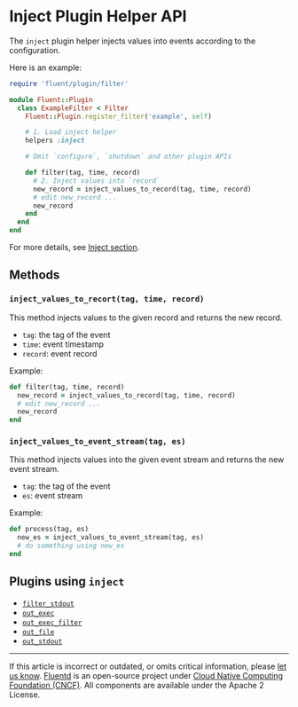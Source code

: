 # Inject Plugin Helper API

The `inject` plugin helper injects values into events according to the
configuration.

Here is an example:

```rb
require 'fluent/plugin/filter'

module Fluent::Plugin
  class ExampleFilter < Filter
    Fluent::Plugin.register_filter('example', self)

    # 1. Load inject helper
    helpers :inject

    # Omit `configure`, `shutdown` and other plugin APIs

    def filter(tag, time, record)
      # 2. Inject values into `record`
      new_record = inject_values_to_record(tag, time, record)
      # edit new_record ...
      new_record
    end
  end
end
```

For more details, see [Inject section](/configuration/inject-section.md).


## Methods


### `inject_values_to_recort(tag, time, record)`

This method injects values to the given record and returns the new record.

-   `tag`: the tag of the event
-   `time`: event timestamp
-   `record`: event record

Example:

```rb
def filter(tag, time, record)
  new_record = inject_values_to_record(tag, time, record)
  # edit new_record ...
  new_record
end
```


### `inject_values_to_event_stream(tag, es)`

This method injects values into the given event stream and returns the new event
stream.

-   `tag`: the tag of the event
-   `es`: event stream

Example:

```rb
def process(tag, es)
  new_es = inject_values_to_event_stream(tag, es)
  # do something using new_es
end
```


## Plugins using `inject`

-   [`filter_stdout`](/plugins/filter/stdout.md)
-   [`out_exec`](/plugins/output/exec.md)
-   [`out_exec_filter`](/plugins/output/exec_filter.md)
-   [`out_file`](/plugins/output/file.md)
-   [`out_stdout`](/plugins/output/stdout.md)


------------------------------------------------------------------------

If this article is incorrect or outdated, or omits critical information, please
[let us know](https://github.com/fluent/fluentd-docs-gitbook/issues?state=open).
[Fluentd](http://www.fluentd.org/) is an open-source project under
[Cloud Native Computing Foundation (CNCF)](https://cncf.io/). All components are
available under the Apache 2 License.